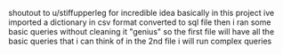 shoutout to u/stiffupperleg for incredible idea 
basically in this project ive imported a dictionary in csv format converted to sql file
then i ran some basic queries without cleaning it "genius"
so the first file will have all the basic queries that i can think of 
in the 2nd file i will run complex queries 
